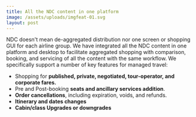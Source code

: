 ```yaml
---
title: All the NDC content in one platform
image: /assets/uploads/imgfeat-01.svg
layout: post
---
```

NDC doesn't mean de-aggregated distribution nor one screen or shopping GUI for each airline group. We have integrated all the NDC content in one platform and desktop to facilitate aggregated shopping with comparison, booking, and servicing of all the content with the same workflow. We specifically support a number of key features for managed travel:

* Shopping for **published, private, negotiated, tour-operator, and corporate fares.**
* Pre and Post-booking **seats and ancillary services addition**.
* **Order cancellations**, including expiration, voids, and refunds.
* **Itinerary and dates changes**
* **Cabin/class Upgrades or downgrades**